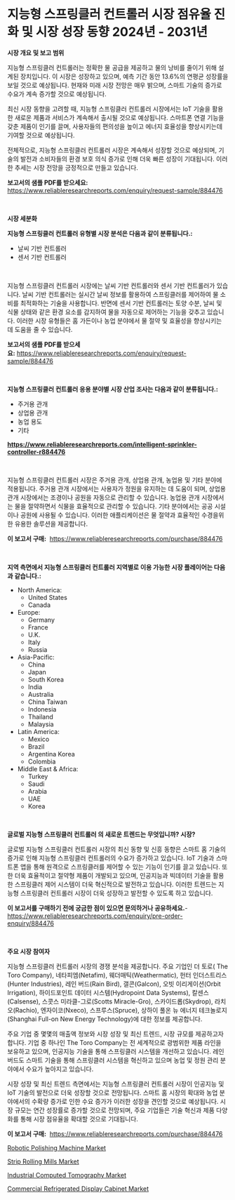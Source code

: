<p><h1>지능형 스프링클러 컨트롤러 시장 점유율 진화 및 시장 성장 동향 2024년 - 2031년</h1></p><p><strong>시장 개요 및 보고 범위</strong></p>
<p><p>지능형 스프링클러 컨트롤러는 정확한 물 공급을 제공하고 물의 낭비를 줄이기 위해 설계된 장치입니다. 이 시장은 성장하고 있으며, 예측 기간 동안 13.6%의 연평균 성장률을 보일 것으로 예상됩니다. 현재와 미래 시장 전망은 매우 밝으며, 스마트 기술의 증가로 수요가 계속 증가할 것으로 예상됩니다.</p><p>최신 시장 동향을 고려할 때, 지능형 스프링클러 컨트롤러 시장에서는 IoT 기술을 활용한 새로운 제품과 서비스가 계속해서 출시될 것으로 예상됩니다. 스마트폰 연결 기능을 갖춘 제품이 인기를 끌며, 사용자들의 편의성을 높이고 에너지 효율성을 향상시키는데 기여할 것으로 예상됩니다.</p><p>전체적으로, 지능형 스프링클러 컨트롤러 시장은 계속해서 성장할 것으로 예상되며, 기술의 발전과 소비자들의 환경 보호 의식 증가로 인해 더욱 빠른 성장이 기대됩니다. 이러한 추세는 시장 전망을 긍정적으로 만들고 있습니다.</p></p>
<p><strong>보고서의 샘플 PDF를 받으세요:</strong> <a href="https://www.reliableresearchreports.com/enquiry/request-sample/884476">https://www.reliableresearchreports.com/enquiry/request-sample/884476</a></p>
<p>&nbsp;</p>
<p><strong>시장 세분화</strong></p>
<p><strong>지능형 스프링클러 컨트롤러 유형별 시장 분석은 다음과 같이 분류됩니다.:</strong></p>
<p><ul><li>날씨 기반 컨트롤러</li><li>센서 기반 컨트롤러</li></ul></p>
<p>&nbsp;</p>
<p><p>지능형 스프링클러 컨트롤러 시장에는 날씨 기반 컨트롤러와 센서 기반 컨트롤러가 있습니다. 날씨 기반 컨트롤러는 실시간 날씨 정보를 활용하여 스프링클러를 제어하여 물 소비를 최적화하는 기술을 사용합니다. 반면에 센서 기반 컨트롤러는 토양 수분, 날씨 및 식물 상태와 같은 환경 요소를 감지하여 물을 자동으로 제어하는 기능을 갖추고 있습니다. 이러한 시장 유형들은 홈 가든이나 농업 분야에서 물 절약 및 효율성을 향상시키는 데 도움을 줄 수 있습니다.</p></p>
<p><strong>보고서의 샘플 PDF를 받으세요:</strong>&nbsp;<a href="https://www.reliableresearchreports.com/enquiry/request-sample/884476">https://www.reliableresearchreports.com/enquiry/request-sample/884476</a></p>
<p>&nbsp;</p>
<p><strong> 지능형 스프링클러 컨트롤러 응용 분야별 시장 산업 조사는 다음과 같이 분류됩니다.:</strong></p>
<p><ul><li>주거용 관개</li><li>상업용 관개</li><li>농업 용도</li><li>기타</li></ul></p>
<p><strong><a href="https://www.reliableresearchreports.com/intelligent-sprinkler-controller-r884476">https://www.reliableresearchreports.com/intelligent-sprinkler-controller-r884476</a></strong></p>
<p>&nbsp;</p>
<p><p>지능형 스프링클러 컨트롤러 시장은 주거용 관개, 상업용 관개, 농업용 및 기타 분야에 적용됩니다. 주거용 관개 시장에서는 사용자가 정원을 유지하는 데 도움이 되며, 상업용 관개 시장에서는 조경이나 공원을 자동으로 관리할 수 있습니다. 농업용 관개 시장에서는 물을 절약하면서 식물을 효율적으로 관리할 수 있습니다. 기타 분야에서는 공공 시설이나 공원에 사용될 수 있습니다. 이러한 애플리케이션은 물 절약과 효율적인 수경을위한 유용한 솔루션을 제공합니다.</p></p>
<p><strong>이 보고서 구매:</strong>&nbsp; <a href="https://www.reliableresearchreports.com/purchase/884476">https://www.reliableresearchreports.com/purchase/884476</a></p>
<p>&nbsp;</p>
<p><strong>지역 측면에서 지능형 스프링클러 컨트롤러 지역별로 이용 가능한 시장 플레이어는 다음과 같습니다.:</strong></p>
<p><ul>
    <li>
        North America:
        <ul>
            <li>United States</li>
            <li>Canada</li>
        </ul>
    </li>
    <li>
        Europe:
        <ul>
            <li>Germany</li>
            <li>France</li>
            <li>U.K.</li>
            <li>Italy</li>
            <li>Russia</li>
        </ul>
    </li>
    <li>
        Asia-Pacific:
        <ul>
            <li>China</li>
            <li>Japan</li>
            <li>South Korea</li>
            <li>India</li>
            <li>Australia</li>
            <li>China Taiwan</li>
            <li>Indonesia</li>
            <li>Thailand</li>
            <li>Malaysia</li>
        </ul>
    </li>
    <li>
        Latin America:
        <ul>
            <li>Mexico</li>
            <li>Brazil</li>
            <li>Argentina Korea</li>
            <li>Colombia</li>
        </ul>
    </li>
    <li>
        Middle East & Africa:
        <ul>
            <li>Turkey</li>
            <li>Saudi</li>
            <li>Arabia</li>
            <li>UAE</li>
            <li>Korea</li>
        </ul>
    </li>
    </ul></p>
<p>&nbsp;</p>
<p><strong>글로벌 지능형 스프링클러 컨트롤러 의 새로운 트렌드는 무엇입니까? 시장?</strong></p>
<p><p>글로벌 지능형 스프링클러 컨트롤러 시장의 최신 동향 및 신흥 동향은 스마트 홈 기술의 증가로 인해 지능형 스프링클러 컨트롤러의 수요가 증가하고 있습니다. IoT 기술과 스마트폰 앱을 통해 원격으로 스프링클러를 제어할 수 있는 기능이 인기를 끌고 있습니다. 또한 더욱 효율적이고 절약형 제품이 개발되고 있으며, 인공지능과 빅데이터 기술을 활용한 스프링클러 제어 시스템이 더욱 혁신적으로 발전하고 있습니다. 이러한 트렌드는 지능형 스프링클러 컨트롤러 시장이 더욱 성장하고 발전할 수 있도록 하고 있습니다.</p></p>
<p><strong>이 보고서를 구매하기 전에 궁금한 점이 있으면 문의하거나 공유하세요.</strong>- <a href="https://www.reliableresearchreports.com/enquiry/pre-order-enquiry/884476">https://www.reliableresearchreports.com/enquiry/pre-order-enquiry/884476</a></p>
<p>&nbsp;</p>
<p><strong>주요 시장 참여자</strong></p>
<p><p>지능형 스프링클러 컨트롤러 시장의 경쟁 분석을 제공합니다. 주요 기업인 더 토로( The Toro Company), 네타피엠(Netafim), 웨더매틱(Weathermatic), 헌터 인더스트리스(Hunter Industries), 레인 버드(Rain Bird), 갤콘(Galcon), 오빗 이리게이션(Orbit Irrigation), 하이드포인트 데이터 시스템(Hydropoint Data Systems), 칼센스(Calsense), 스콧스 미라클-그로(Scotts Miracle-Gro), 스카이드롭(Skydrop), 라치오(Rachio), 엔자이코(Nxeco), 스프루스(Spruce), 상하이 풀온 뉴 에너지 테크놀로지(Shanghai Full-on New Energy Technology)에 대한 정보를 제공합니다. </p><p>주요 기업 중 몇몇의 매출액 정보와 시장 성장 및 최신 트렌드, 시장 규모를 제공하고자 합니다. 기업 중 하나인 The Toro Company는 전 세계적으로 광범위한 제품 라인을 보유하고 있으며, 인공지능 기술을 통해 스프링클러 시스템을 개선하고 있습니다. 레인 버드도 스마트 기술을 통해 스프링클러 시스템을 혁신하고 있으며 농업 및 정원 관리 분야에서 수요가 높아지고 있습니다. </p><p>시장 성장 및 최신 트렌드 측면에서는 지능형 스프링클러 컨트롤러 시장이 인공지능 및 IoT 기술의 발전으로 더욱 성장할 것으로 전망됩니다. 스마트 홈 시장의 확대와 농업 분야에서의 수확량 증가로 인한 수요 증가가 이러한 성장을 견인할 것으로 예상됩니다. 시장 규모는 연간 성장률로 증가할 것으로 전망되며, 주요 기업들은 기술 혁신과 제품 다양화를 통해 시장 점유율을 확대할 것으로 기대됩니다.</p></p>
<p><strong>이 보고서 구매:</strong>&nbsp;&nbsp;<a href="https://www.reliableresearchreports.com/purchase/884476">https://www.reliableresearchreports.com/purchase/884476</a></p>
<p><p><a href="https://www.linkedin.com/pulse/robotic-polishing-machine-market-size-reveals-best-marketing-hjzce?trackingId=yBXOAxOdiEqZzZ0tpeTacw%3D%3D">Robotic Polishing Machine Market</a></p><p><a href="https://github.com/changoleonlaverguenzanoexiste/Market-Research-Report-List-2/blob/main/strip-rolling-mills-market.md">Strip Rolling Mills Market</a></p><p><a href="https://www.linkedin.com/pulse/industrial-computed-tomography-market-size-reveals-best-marketing-tmzze?trackingId=cu2ZFEVhGs2EsCw5NClc3w%3D%3D">Industrial Computed Tomography Market</a></p><p><a href="https://github.com/dimitrishawkinswaynenp91rgz/Market-Research-Report-List-2/blob/main/commercial-refrigerated-display-cabinet-market.md">Commercial Refrigerated Display Cabinet Market</a></p></p>